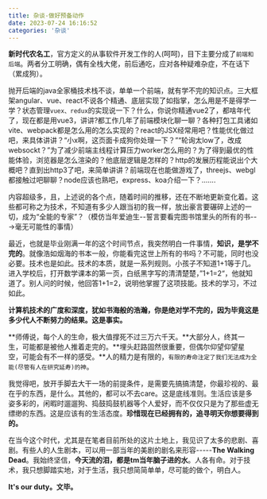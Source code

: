 ```yaml
---
title: 杂谈-做好预备动作
date: 2023-07-24 16:16:52
categories: '杂谈'
---
```

<!-- <img src="/img/rrick.jpg" alt="图片描述" width="500" height="300"> -->

**新时代农名工**，官方定义的从事软件开发工作的人(呵呵)，目下主要分成了`前端和后端`。两者分工明确，偶有全栈大佬，前后通吃，应对各种疑难杂症，不在话下（累成狗）。

抛开后端的java全家桶技术栈不谈，单单一个前端，就有学不完的知识点。三大框架angular、vue、react不说各个精通、底层实现了如指掌，怎么用是不是得学一学？状态管理`vuex、redux`的实现说一下？什么，你说你精通vue2了，都啥年代了，现在都是用vue3，讲讲?都工作几年了前端模块化聊一聊？各种打包工具诸如vite、webpack都是怎么用的怎么实现的？react的JSX经常用吧？性能优化做过吧，来具体讲讲？“小x啊，这页面卡成狗你处理一下？”“轮询太low了，改成websockt？”为了减少前端主线程计算压力worker怎么用的？为了得到最优的性能体验，浏览器是怎么渲染的？他底层逻辑是怎样的？http的发展历程能说出个大概吧？直到出http3了吧，来简单讲讲？前端现在也能做游戏了，threejs、webgl都接触过吧聊聊？node应该也熟吧，express、koa介绍一下？.......

内容超级多，且，上述说的各个点，随着时间的推移，还在不断地更新变化着。这些都可称之为技术，不知道有多少人跟当初的我一样，放出豪言要碾碎上述的一切，成为“全能的专家”？（模仿当年爱迪生--誓言要看完图书馆里头的所有的书--->毫无可能性的事情）

最近，也就是毕业刚满一年的这个时间节点，我突然明白一件事情，**知识，是学不完的**。就像浩如烟海的书本一般，你能看完这世上所有的书吗？不可能，同时也没必要。技术也是如此。技术的本质，就是一系列规则。小孩子不知道1+1等于几。进入学校后，打开数学课本的第一页，白纸黑字写的清清楚楚，”1+1=2“，他就知道了。别人问的时候，他回答1+1=2，说明他掌握了这项技能。技术的学习，不过如此。

**计算机技术的广度和深度，犹如书海般的浩瀚，你是绝对学不完的，因为毕竟这是多少代人不断努力的结果。这是事实。**

**师傅说，每个人的生命，极大值撑死不过三万六千天。**大部分人，终其一生，可能都是被他人推着走完的。**埋头赶路固然很重要，但偶尔仰望仰望星空，可能会有不一样的感受。**人的精力是有限的，`有限的寿命注定了我们无法成为全能(尽管有人在研究延寿)的神`。

我觉得吧，放开手脚去大干一场的前提条件，是需要先搞搞清楚，你最珍视的、最在乎的东西，是什么。其他的，都可以不去care。这是底线准则。生活应该是多姿多彩的，闲暇时遛遛狗、捣鼓捣鼓机器等个人爱好，而不仅仅只是为了那些虚无缥缈的东西。这是应该有的生活态度。**珍惜现在已经拥有的，追寻明天你想要得到的。**

在当今这个时代，尤其是在笔者目前所处的这片土地上，我见识了太多的悲剧、喜剧。有些人的人生剧本，可以用一部当年的美剧的剧名来形容-----**The Walking Dead**。我始终坚信，**今天流的泪，都是tm当年脑子进的水**。人各有命。对于技术，我只想脚踏实地，对于生活，我只想简简单单，尽可能的做个，明白人。

**It's our duty。文毕。**